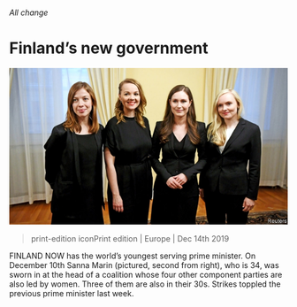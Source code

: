 ###### All change

# Finland’s new government 

![image](images/20191214_EUP004_0.jpg) 

> print-edition iconPrint edition | Europe | Dec 14th 2019 

FINLAND NOW has the world’s youngest serving prime minister. On December 10th Sanna Marin (pictured, second from right), who is 34, was sworn in at the head of a coalition whose four other component parties are also led by women. Three of them are also in their 30s. Strikes toppled the previous prime minister last week. 

